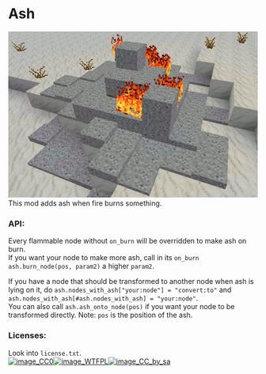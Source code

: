 # Ash

![screenshot](https://raw.githubusercontent.com/DS-Minetest/ash/master/screenshot.png)  
This mod adds ash when fire burns something.  

### API:  
Every flammable node without `on_burn` will be overridden to make ash on burn.  
If you want your node to make more ash, call in its `on_burn` `ash.burn_node(pos, param2)` a higher `param2`.

If you have a node that should be transformed to another node when ash is lying on it, do `ash.nodes_with_ash["your:node"] = "convert:to"` and `ash.nodes_with_ash[#ash.nodes_with_ash] = "your:node"`.  
You can also call `ash.ash_onto_node(pos)` if you want your node to be transformed directly. Note: `pos` is the position of the ash.  

### Licenses:  
Look into `license.txt`.  
[![image_CC0](https://licensebuttons.net/l/zero/1.0/88x31.png)](https://creativecommons.org/publicdomain/zero/1.0/)[![image_WTFPL](http://www.wtfpl.net/wp-content/uploads/2012/12/wtfpl-badge-1.png)](http://www.wtfpl.net/)[![image_CC_by_sa](https://licensebuttons.net/l/by-sa/4.0/88x31.png)](https://creativecommons.org/licenses/by-sa/4.0/)  